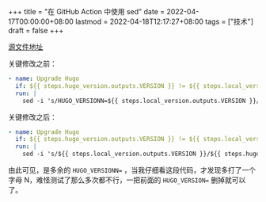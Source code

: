 +++
title = "在 GitHub Action 中使用 sed"
date = 2022-04-17T00:00:00+08:00
lastmod = 2022-04-18T12:17:27+08:00
tags = ["技术"]
draft = false
+++

[源文件地址](https://github.com/tianheg/docker-hugo/blob/de93b960f0e472ee4a7a8cacb9449bdfb2b57764/.github/workflows/check-release.yml)

关键修改之前：

```yml
- name: Upgrade Hugo
  if: ${{ steps.hugo_version.outputs.VERSION }} != ${{ steps.local_version.outputs.VERSION }}
  run: |
    sed -i 's/HUGO_VERSIONN=${{ steps.local_version.outputs.VERSION }}/HUGO_VERSION=${{ steps.hugo_version.outputs.VERSION }}/' Dockerfile
```

关键修改之后：

```yml
- name: Upgrade Hugo
  if: ${{ steps.hugo_version.outputs.VERSION }} != ${{ steps.local_version.outputs.VERSION }}
  run: |
    sed -i 's/${{ steps.local_version.outputs.VERSION }}/${{ steps.hugo_version.outputs.VERSION }}/' Dockerfile
```

由此可见，是多余的 `HUGO_VERSIONN=` ，当我仔细看这段代码，才发现多打了一个字母 N，难怪测试了那么多次都不行，一把前面的 `HUGO_VERSION=` 删掉就可以了。
